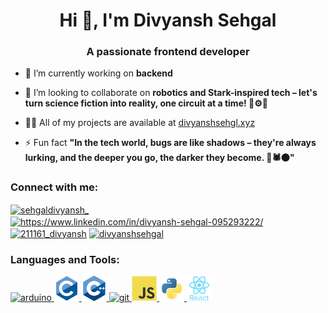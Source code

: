 <h1 align="center">Hi 👋, I'm Divyansh Sehgal</h1>
<h3 align="center">A passionate frontend developer</h3>

- 🔭 I’m currently working on **backend**

- 👯 I’m looking to collaborate on **robotics and Stark-inspired tech – let's turn science fiction into reality, one circuit at a time! 🤖⚙️🔬**

- 👨‍💻 All of my projects are available at [divyanshsehgl.xyz](https://divyanshsehgal.xyz/)

- ⚡ Fun fact **"In the tech world, bugs are like shadows – they're always lurking, and the deeper you go, the darker they become. 🐞🕷️🌑"**

<h3 align="left">Connect with me:</h3>
<p align="left">
<a href="https://twitter.com/sehgaldivyansh_" target="blank"><img align="center" src="https://raw.githubusercontent.com/rahuldkjain/github-profile-readme-generator/master/src/images/icons/Social/twitter.svg" alt="sehgaldivyansh_" height="30" width="40" /></a>
<a href="https://linkedin.com/in/https://www.linkedin.com/in/divyansh-sehgal-095293222/" target="blank"><img align="center" src="https://raw.githubusercontent.com/rahuldkjain/github-profile-readme-generator/master/src/images/icons/Social/linked-in-alt.svg" alt="https://www.linkedin.com/in/divyansh-sehgal-095293222/" height="30" width="40" /></a>
<a href="https://www.codechef.com/users/211161_divyansh" target="blank"><img align="center" src="https://cdn.jsdelivr.net/npm/simple-icons@3.1.0/icons/codechef.svg" alt="211161_divyansh" height="30" width="40" /></a>
<a href="https://www.leetcode.com/divyanshsehgal" target="blank"><img align="center" src="https://raw.githubusercontent.com/rahuldkjain/github-profile-readme-generator/master/src/images/icons/Social/leet-code.svg" alt="divyanshsehgal" height="30" width="40" /></a>
</p>

<h3 align="left">Languages and Tools:</h3>
<p align="left"> <a href="https://www.arduino.cc/" target="_blank" rel="noreferrer"> <img src="https://cdn.worldvectorlogo.com/logos/arduino-1.svg" alt="arduino" width="40" height="40"/> </a> <a href="https://www.cprogramming.com/" target="_blank" rel="noreferrer"> <img src="https://raw.githubusercontent.com/devicons/devicon/master/icons/c/c-original.svg" alt="c" width="40" height="40"/> </a> <a href="https://www.w3schools.com/cpp/" target="_blank" rel="noreferrer"> <img src="https://raw.githubusercontent.com/devicons/devicon/master/icons/cplusplus/cplusplus-original.svg" alt="cplusplus" width="40" height="40"/> </a> <a href="https://git-scm.com/" target="_blank" rel="noreferrer"> <img src="https://www.vectorlogo.zone/logos/git-scm/git-scm-icon.svg" alt="git" width="40" height="40"/> </a> <a href="https://developer.mozilla.org/en-US/docs/Web/JavaScript" target="_blank" rel="noreferrer"> <img src="https://raw.githubusercontent.com/devicons/devicon/master/icons/javascript/javascript-original.svg" alt="javascript" width="40" height="40"/> </a> <a href="https://www.python.org" target="_blank" rel="noreferrer"> <img src="https://raw.githubusercontent.com/devicons/devicon/master/icons/python/python-original.svg" alt="python" width="40" height="40"/> </a> <a href="https://reactjs.org/" target="_blank" rel="noreferrer"> <img src="https://raw.githubusercontent.com/devicons/devicon/master/icons/react/react-original-wordmark.svg" alt="react" width="40" height="40"/> </a> </p>

